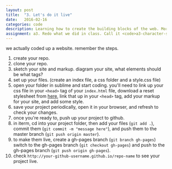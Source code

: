 ```yaml
---
layout: post
title:  "3. Let's do it live"
date:   2016-02-16
categories: code
description: Learning how to create the building blocks of the web. More HTML/CSS/command line/git practice.
assignment: a3. Redo what we did in class. Call it <code>a3-character-site</code>. Publish it to github pages.
---
```

we actually coded up a website. remember the steps.

1. create your repo.
2. clone your repo.
3. sketch your site and markup. diagram your site, what elements should be what tags?
4. set up your files. (create an index file, a css folder and a style.css file)
5. open your folder in sublime and start coding. you'll need to link up your css file in your `<head>` tag of your `index.html` file, download a reset stylesheet from [here](http://meyerweb.com/eric/tools/css/reset/reset.css), link that up in your `<head>` tag, add your markup for your site, and add some style. 
6. save your project periodically, open it in your browser, and refresh to check your changes.
7. once you're ready to, push up your project to github. 
8. in iterm, cd into your project folder, then add your files (`git add .`), commit them (`git commit -m "message here"`), and push them to the master branch (`git push origin master`).
9. to make them live, create a gh-pages branch (`git branch gh-pages`) switch to the gh-pages branch (`git checkout gh-pages`) and push to the gh-pages branch (`git push origin gh-pages`). 
10. check `http://your-github-username.github.io/repo-name` to see your project live.